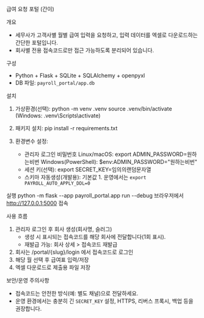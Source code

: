 급여 요청 포털 (간이)

개요
- 세무사가 고객사별 월별 급여 입력을 요청하고, 입력 데이터를 엑셀로 다운로드하는 간단한 포털입니다.
- 회사별 전용 접속코드로만 접근 가능하도록 분리되어 있습니다.

구성
- Python + Flask + SQLite + SQLAlchemy + openpyxl
- DB 파일: `payroll_portal/app.db`

설치
1) 가상환경(선택):
   python -m venv .venv
   source .venv/bin/activate  (Windows: .venv\\Scripts\\activate)

2) 패키지 설치:
   pip install -r requirements.txt

3) 환경변수 설정:
   - 관리자 로그인 비밀번호
     Linux/macOS: export ADMIN_PASSWORD=원하는비번
     Windows(PowerShell): $env:ADMIN_PASSWORD="원하는비번"
   - 세션 키(선택): export SECRET_KEY=임의의랜덤문자열
   - 스키마 자동생성(개발용): 기본값 1. 운영에서는 `export PAYROLL_AUTO_APPLY_DDL=0`

실행
   python -m flask --app payroll_portal.app run --debug
   브라우저에서 http://127.0.0.1:5000 접속

사용 흐름
1) 관리자 로그인 후 회사 생성(회사명, 슬러그)
   - 생성 시 표시되는 접속코드를 해당 회사에 전달합니다(1회 표시).
   - 재발급 가능: 회사 상세 > 접속코드 재발급
2) 회사는 /portal/{slug}/login 에서 접속코드로 로그인
3) 해당 월 선택 후 급여표 입력/저장
4) 엑셀 다운로드로 제출용 파일 저장

보안/운영 주의사항
- 접속코드는 안전한 방식(예: 별도 채널)으로 전달하세요.
- 운영 환경에서는 충분히 긴 `SECRET_KEY` 설정, HTTPS, 리버스 프록시, 백업 등을 권장합니다.
